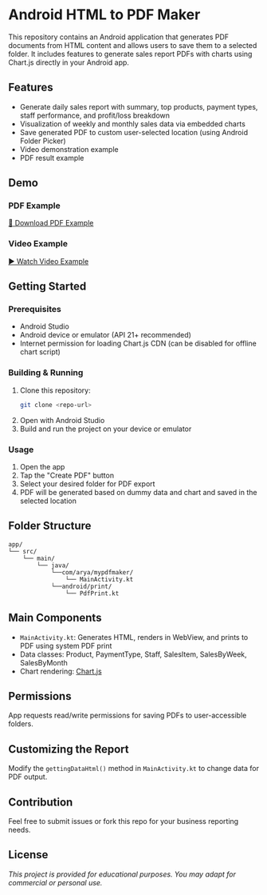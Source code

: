 # Android HTML to PDF Maker

This repository contains an Android application that generates PDF documents from HTML content and
allows users to save them to a selected folder. It includes features to generate sales report PDFs
with charts using Chart.js directly in your Android app.

## Features

- Generate daily sales report with summary, top products, payment types, staff performance, and
  profit/loss breakdown
- Visualization of weekly and monthly sales data via embedded charts
- Save generated PDF to custom user-selected location (using Android Folder Picker)
- Video demonstration example
- PDF result example

## Demo

### PDF Example

[📄 Download PDF Example](example%20file.pdf)

### Video Example

[▶️ Watch Video Example](Screen_recording_20250816_180103.mp4)

## Getting Started

### Prerequisites

- Android Studio
- Android device or emulator (API 21+ recommended)
- Internet permission for loading Chart.js CDN (can be disabled for offline chart script)

### Building & Running

1. Clone this repository:
   ```sh
   git clone <repo-url>
   ```
2. Open with Android Studio
3. Build and run the project on your device or emulator

### Usage

1. Open the app
2. Tap the "Create PDF" button
3. Select your desired folder for PDF export
4. PDF will be generated based on dummy data and chart and saved in the selected location

## Folder Structure

```
app/
└── src/
    └── main/
        └── java/
            └──com/arya/mypdfmaker/
                └── MainActivity.kt
            └──android/print/
                └── PdfPrint.kt
```

## Main Components

- `MainActivity.kt`: Generates HTML, renders in WebView, and prints to PDF using system PDF print
- Data classes: Product, PaymentType, Staff, SalesItem, SalesByWeek, SalesByMonth
- Chart rendering: [Chart.js](https://www.chartjs.org/)

## Permissions

App requests read/write permissions for saving PDFs to user-accessible folders.

## Customizing the Report

Modify the `gettingDataHtml()` method in `MainActivity.kt` to change data for PDF output.

## Contribution

Feel free to submit issues or fork this repo for your business reporting needs.

## License

_This project is provided for educational purposes. You may adapt for commercial or personal use._

